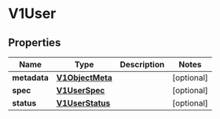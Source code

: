 # V1User

## Properties
Name | Type | Description | Notes
------------ | ------------- | ------------- | -------------
**metadata** | [**V1ObjectMeta**](V1ObjectMeta.md) |  |  [optional]
**spec** | [**V1UserSpec**](V1UserSpec.md) |  |  [optional]
**status** | [**V1UserStatus**](V1UserStatus.md) |  |  [optional]
